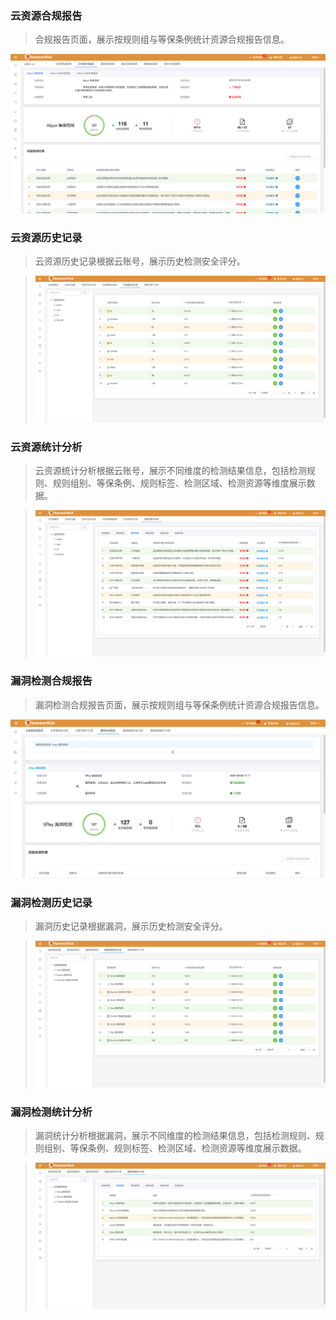 ### 云资源合规报告

> 合规报告页面，展示按规则组与等保条例统计资源合规报告信息。

![检测结果](../img/user/resource_in.png)

### 云资源历史记录

> 云资源历史记录根据云账号，展示历史检测安全评分。

> ![云资源检测结果](../img/user/account_history.png)

### 云资源统计分析

> 云资源统计分析根据云账号，展示不同维度的检测结果信息，包括检测规则、规则组别、等保条例、规则标签、检测区域、检测资源等维度展示数据。

> ![云资源统计分析](../img/user/account_ana.png)

### 漏洞检测合规报告

> 漏洞检测合规报告页面，展示按规则组与等保条例统计资源合规报告信息。

![检测结果](../img/user/resource_in2.png)

### 漏洞检测历史记录

> 漏洞历史记录根据漏洞，展示历史检测安全评分。

> ![漏洞检测历史记录](../img/user/vuln_history.png)

### 漏洞检测统计分析

> 漏洞统计分析根据漏洞，展示不同维度的检测结果信息，包括检测规则、规则组别、等保条例、规则标签、检测区域、检测资源等维度展示数据。

> ![漏洞检测统计分析](../img/user/vuln_ana.png)
